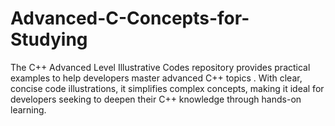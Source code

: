 # Advanced-C-Concepts-for-Studying
The C++ Advanced Level Illustrative Codes repository provides practical examples to help developers master advanced C++ topics . With clear, concise code illustrations, it simplifies complex concepts, making it ideal for developers seeking to deepen their C++ knowledge through hands-on learning.
